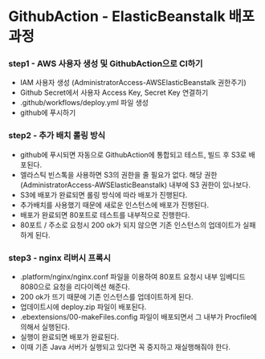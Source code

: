 # GithubAction - ElasticBeanstalk 배포 과정

### step1 - AWS 사용자 생성 및 GithubAction으로 CI하기
- IAM 사용자 생성 (AdministratorAccess-AWSElasticBeanstalk 권한주기)
- Github Secret에서 사용자 Access Key, Secret Key 연결하기
- .github/workflows/deploy.yml 파일 생성
- github에 푸시하기

### step2 - 추가 배치 롤링 방식
- github에 푸시되면 자동으로 GithubAction에 통합되고 테스트, 빌드 후 S3로 배포된다.
- 엘라스틱 빈스톡을 사용하면 S3의 권한을 줄 필요가 없다. 해당 권한(AdministratorAccess-AWSElasticBeanstalk) 내부에 S3 권한이 있나보다.
- S3에 배포가 완료되면 롤링 방식에 따라 배포가 진행된다.
- 추가배치를 사용했기 때문에 새로운 인스턴스에 배포가 진행된다.
- 배포가 완료되면 80포트로 테스트를 내부적으로 진행한다.
- 80포트 / 주소로 요청시 200 ok가 되지 않으면 기존 인스턴스의 업데이트가 실패하게 된다.

### step3 - nginx 리버시 프록시
- .platform/nginx/nginx.conf 파일을 이용하여 80포트 요청시 내부 임베디드 8080으로 요청을 리다이렉션 해준다.
- 200 ok가 뜨기 때문에 기존 인스턴스를 업데이트하게 된다.
- 업데이트시에 deploy.zip 파일이 배포된다.
- .ebextensions/00-makeFiles.config 파일이 배포되면서 그 내부가 Procfile에 의해서 실행된다.
- 실행이 완료되면 배포가 완료된다. 
- 이때 기존 Java 서버가 실행되고 있다면 꼭 중지하고 재실행해줘야 한다.